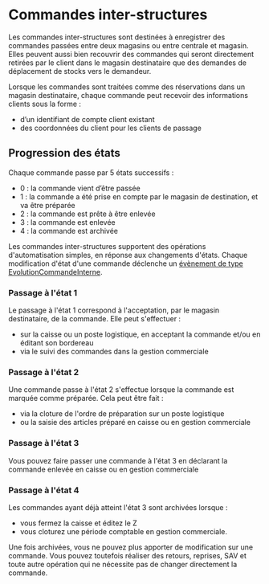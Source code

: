 # Commandes inter-structures

Les commandes inter-structures sont destinées à enregistrer des commandes passées entre deux magasins ou entre centrale et magasin. Elles peuvent aussi bien recouvrir des commandes qui seront directement retirées par le client dans le magasin destinataire que des demandes de déplacement de stocks vers le demandeur.

Lorsque les commandes sont traitées comme des réservations dans un magasin destinataire, chaque commande peut recevoir des informations clients sous la forme :

* d’un identifiant de compte client existant
* des coordonnées du client pour les clients de passage

## Progression des états

 Chaque commande passe par 5 états successifs :

* 0 : la commande vient d’être passée
* 1 : la commande a été prise en compte par le magasin de destination, et va être préparée
* 2 : la commande est prête à être enlevée
* 3 : la commande est enlevée
* 4 : la commande est archivée

Les commandes inter-structures supportent des opérations d'automatisation simples, en réponse aux changements d'états. Chaque modification d'état d'une commande déclenche un [évènement de type EvolutionCommandeInterne](fr-fr/administration/personnalisation/evenements/ventes/evolcdeinterne.html).

### Passage à l'état 1

Le passage à l'état 1 correspond à l'acceptation, par le magasin destinataire, de la commande. Elle peut s'effectuer :

* sur la caisse ou un poste logistique, en acceptant la commande et/ou en éditant son bordereau
* via le suivi des commandes dans la gestion commerciale

### Passage à l'état 2

Une commande passe à l'état 2 s'effectue lorsque la commande est marquée comme préparée. Cela peut être fait :

* via la cloture de l'ordre de préparation sur un poste logistique
* ou la saisie des articles préparé en caisse ou en gestion commerciale

### Passage à l'état 3

Vous pouvez faire passer une commande à l'état 3 en déclarant la commande enlevée en caisse ou en gestion commerciale

### Passage à l'état 4

Les commandes ayant déjà atteint l'état 3 sont archivées lorsque :

* vous fermez la caisse et éditez le Z
* vous cloturez une période comptable en gestion commerciale.

Une fois archivées, vous ne pouvez plus apporter de modification sur une commande. Vous pouvez toutefois réaliser des retours, reprises, SAV et toute autre opération qui ne nécessite pas de changer directement la commande.